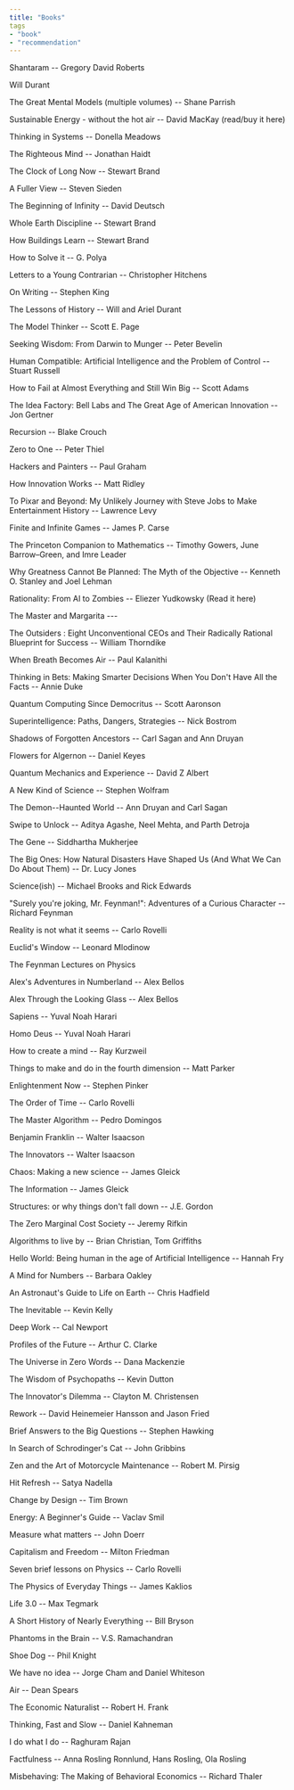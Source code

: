```yaml
---
title: "Books"
tags
- "book"
- "recommendation"
---
```


Shantaram -- Gregory David Roberts  
  
Will Durant  
  
The Great Mental Models (multiple volumes) -- Shane Parrish  
  
Sustainable Energy - without the hot air -- David MacKay (read/buy it here)  
  
Thinking in Systems -- Donella Meadows  
  
The Righteous Mind -- Jonathan Haidt  
  
The Clock of Long Now -- Stewart Brand  
  
A Fuller View -- Steven Sieden  
  
The Beginning of Infinity -- David Deutsch  
  
Whole Earth Discipline -- Stewart Brand  
  
How Buildings Learn -- Stewart Brand  
  
How to Solve it -- G. Polya  
  
Letters to a Young Contrarian -- Christopher Hitchens  
  
On Writing -- Stephen King  
  
The Lessons of History -- Will and Ariel Durant  
  
The Model Thinker -- Scott E. Page  
  
Seeking Wisdom: From Darwin to Munger -- Peter Bevelin  
  
Human Compatible: Artificial Intelligence and the Problem of Control -- Stuart Russell  
  
How to Fail at Almost Everything and Still Win Big -- Scott Adams  
  
The Idea Factory: Bell Labs and The Great Age of American Innovation -- Jon Gertner  
  
Recursion -- Blake Crouch  
  
Zero to One -- Peter Thiel  
  
Hackers and Painters -- Paul Graham  
  
How Innovation Works -- Matt Ridley  
  
To Pixar and Beyond: My Unlikely Journey with Steve Jobs to Make Entertainment History -- Lawrence Levy  
  
Finite and Infinite Games -- James P. Carse  
  
The Princeton Companion to Mathematics -- Timothy Gowers, June Barrow–Green, and Imre Leader  
  
Why Greatness Cannot Be Planned: The Myth of the Objective -- Kenneth O. Stanley and Joel Lehman  
  
Rationality: From AI to Zombies -- Eliezer Yudkowsky (Read it here)  
  
The Master and Margarita ---  
  
The Outsiders : Eight Unconventional CEOs and Their Radically Rational Blueprint for Success -- William Thorndike  
  
When Breath Becomes Air -- Paul Kalanithi  
  
Thinking in Bets: Making Smarter Decisions When You Don't Have All the Facts -- Annie Duke  
  
Quantum Computing Since Democritus -- Scott Aaronson  
  
Superintelligence: Paths, Dangers, Strategies -- Nick Bostrom  
  
Shadows of Forgotten Ancestors -- Carl Sagan and Ann Druyan  
  
Flowers for Algernon -- Daniel Keyes  
  
Quantum Mechanics and Experience -- David Z Albert  
  
A New Kind of Science -- Stephen Wolfram  
  
The Demon--Haunted World -- Ann Druyan and Carl Sagan  
  
Swipe to Unlock -- Aditya Agashe, Neel Mehta, and Parth Detroja  
  
The Gene -- Siddhartha Mukherjee  
  
The Big Ones: How Natural Disasters Have Shaped Us (And What We Can Do About Them) -- Dr. Lucy Jones  
  
Science(ish) -- Michael Brooks and Rick Edwards  
  
"Surely you're joking, Mr. Feynman!": Adventures of a Curious Character -- Richard Feynman  
  
Reality is not what it seems -- Carlo Rovelli  
  
Euclid's Window -- Leonard Mlodinow  
  
The Feynman Lectures on Physics  
  
Alex's Adventures in Numberland -- Alex Bellos  
  
Alex Through the Looking Glass -- Alex Bellos  
  
Sapiens -- Yuval Noah Harari  
  
Homo Deus -- Yuval Noah Harari  
  
How to create a mind -- Ray Kurzweil  
  
Things to make and do in the fourth dimension -- Matt Parker  
  
Enlightenment Now -- Stephen Pinker  
  
The Order of Time -- Carlo Rovelli  
  
The Master Algorithm -- Pedro Domingos  
  
Benjamin Franklin -- Walter Isaacson  
  
The Innovators -- Walter Isaacson  
  
Chaos: Making a new science -- James Gleick  
  
The Information -- James Gleick  
  
Structures: or why things don't fall down -- J.E. Gordon  
  
The Zero Marginal Cost Society -- Jeremy Rifkin  
  
Algorithms to live by -- Brian Christian, Tom Griffiths  
  
Hello World: Being human in the age of Artificial Intelligence -- Hannah Fry  
  
A Mind for Numbers -- Barbara Oakley  
  
An Astronaut's Guide to Life on Earth -- Chris Hadfield  
  
The Inevitable -- Kevin Kelly  
  
Deep Work -- Cal Newport  
  
Profiles of the Future -- Arthur C. Clarke  
  
The Universe in Zero Words -- Dana Mackenzie  
  
The Wisdom of Psychopaths -- Kevin Dutton  
  
The Innovator's Dilemma -- Clayton M. Christensen  
  
Rework -- David Heinemeier Hansson and Jason Fried  
  
Brief Answers to the Big Questions -- Stephen Hawking  
  
In Search of Schrodinger's Cat -- John Gribbins  
  
Zen and the Art of Motorcycle Maintenance -- Robert M. Pirsig  
  
Hit Refresh -- Satya Nadella  
  
Change by Design -- Tim Brown  
  
Energy: A Beginner's Guide -- Vaclav Smil  
  
Measure what matters -- John Doerr  
  
Capitalism and Freedom -- Milton Friedman  
  
Seven brief lessons on Physics -- Carlo Rovelli  
  
The Physics of Everyday Things -- James Kaklios  
  
Life 3.0 -- Max Tegmark  
  
A Short History of Nearly Everything -- Bill Bryson  
  
Phantoms in the Brain -- V.S. Ramachandran  
  
Shoe Dog -- Phil Knight  
  
We have no idea -- Jorge Cham and Daniel Whiteson  
  
Air -- Dean Spears  
  
The Economic Naturalist -- Robert H. Frank  
  
Thinking, Fast and Slow -- Daniel Kahneman  
  
I do what I do -- Raghuram Rajan  
  
Factfulness -- Anna Rosling Ronnlund, Hans Rosling, Ola Rosling  
  
Misbehaving: The Making of Behavioral Economics -- Richard Thaler